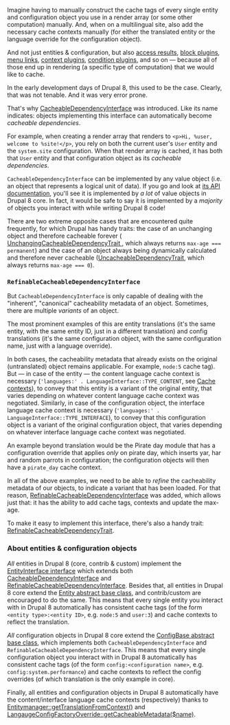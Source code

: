 Imagine having to manually construct the cache tags of every single entity and configuration object you use in a render array (or some other computation) manually. And, when on a multilingual site, also add the necessary cache contexts manually (for either the translated entity or the language override for the configuration object).

And not just entities & configuration, but also [access results](https://api.drupal.org/api/drupal/core%21lib%21Drupal%21Core%21Access%21AccessResult.php/class/AccessResult/8), [block plugins](https://api.drupal.org/api/drupal/core%21lib%21Drupal%21Core%21Block%21BlockPluginInterface.php/interface/BlockPluginInterface/8), [menu links](https://api.drupal.org/api/drupal/core%21lib%21Drupal%21Core%21Menu%21MenuLinkInterface.php/interface/MenuLinkInterface/8), [context plugins](https://api.drupal.org/api/drupal/core%21lib%21Drupal%21Core%21Plugin%21Context%21ContextInterface.php/interface/ContextInterface/8), [condition plugins](https://api.drupal.org/api/drupal/core%21lib%21Drupal%21Core%21Condition%21ConditionInterface.php/interface/ConditionInterface/8), and so on — because all of those end up in rendering (a specific type of computation) that we would like to cache. 

In the early development days of Drupal 8, this used to be the case. Clearly, that was not tenable. And it was very error prone.

That's why [CacheableDependencyInterface](https://api.drupal.org/api/drupal/core%21lib%21Drupal%21Core%21Cache%21CacheableDependencyInterface.php/interface/CacheableDependencyInterface/8) was introduced. Like its name indicates: objects implementing this interface can automatically become _cacheable dependencies_.

For example, when creating a render array that renders to `<p>Hi, %user, welcome to %site!</p>`, you rely on both the current user's `User` entity and the `system.site` configuration. When that render array is cached, it has both that `User` entity and that configuration object as its _cacheable dependencies_.

`CacheableDependencyInterface` can be implemented by any value object (i.e. an object that represents a logical unit of data). If you go and look at [its API documentation](https://api.drupal.org/api/drupal/core%21lib%21Drupal%21Core%21Cache%21CacheableDependencyInterface.php/interface/CacheableDependencyInterface/8), you'll see it is implemented by _a lot_ of value objects in Drupal 8 core. In fact, it would be safe to say it is implemented by a _majority_ of objects you interact with while writing Drupal 8 code!

There are two extreme opposite cases that are encountered quite frequently, for which Drupal has handy traits: the case of an unchanging object and therefore cacheable forever ([ UnchangingCacheableDependencyTrait ](https://api.drupal.org/api/drupal/core%21lib%21Drupal%21Core%21Cache%21UnchangingCacheableDependencyTrait.php/trait/UnchangingCacheableDependencyTrait/8), which always returns `max-age === permanent`) and the case of an object always being dynamically calculated and therefore never cacheable ([UncacheableDependencyTrait](https://api.drupal.org/api/drupal/core%21lib%21Drupal%21Core%21Cache%21UncacheableDependencyTrait.php/trait/UncacheableDependencyTrait/8), which always returns `max-age === 0`).

### `RefinableCacheableDependencyInterface`

But `CacheableDependencyInterface` is only capable of dealing with the "inherent", "canonical" cacheability metadata of an object. Sometimes, there are multiple _variants_ of an object.

The most prominent examples of this are entity translations (it's the same entity, with the same entity ID, just in a different translation) and config translations (it's the same configuration object, with the same configuration name, just with a language override).

In both cases, the cacheability metadata that already exists on the original (untranslated) object remains applicable. For example, `node:5` cache tag). But — in case of the entity — the content language cache context is necessary (`'languages:' . LanguageInterface::TYPE_CONTENT`, see [Cache contexts](/developing/api/8/cache/contexts)), to convey that this entity is a variant of the original entity, that varies depending on whatever content language cache context was negotiated. Similarly, in case of the configuration object, the interface language cache context is necessary (`'languages:' . LanguageInterface::TYPE_INTERFACE`), to convey that this configuration object is a variant of the original configuration object, that varies depending on whatever interface language cache context was negotiated.

An example beyond translation would be the Pirate day module that has a configuration override that applies _only_ on pirate day, which inserts yar, har and random parrots in configuration; the configuration objects will then have a `pirate_day` cache context.

In all of the above examples, we need to be able to _refine_ the cacheability metadata of our objects, to indicate a variant that has been loaded. For that reason, [RefinableCacheableDependencyInterface](https://api.drupal.org/api/drupal/core%21lib%21Drupal%21Core%21Cache%21RefinableCacheableDependencyInterface.php/interface/RefinableCacheableDependencyInterface/8) was added, which allows just that: it has the ability to add cache tags, contexts and update the max-age.

To make it easy to implement this interface, there's also a handy trait: [RefinableCacheableDependencyTrait](https://api.drupal.org/api/drupal/core%21lib%21Drupal%21Core%21Cache%21RefinableCacheableDependencyTrait.php/trait/RefinableCacheableDependencyTrait/8).

### About entities & configuration objects

_All_ entities in Drupal 8 (core, contrib & custom) implement the [EntityInterface interface](https://api.drupal.org/api/drupal/core%21lib%21Drupal%21Core%21Entity%21EntityInterface.php/interface/EntityInterface/8) which extends both [CacheableDependencyInterface](https://api.drupal.org/api/drupal/core%21lib%21Drupal%21Core%21Cache%21CacheableDependencyInterface.php/interface/CacheableDependencyInterface/8.2.x) and [RefinableCacheableDependencyInterface](https://api.drupal.org/api/drupal/core%21lib%21Drupal%21Core%21Cache%21RefinableCacheableDependencyInterface.php/interface/RefinableCacheableDependencyInterface/8.2.x). Besides that, all entities in Drupal 8 core extend the [Entity abstract base class](https://api.drupal.org/api/drupal/core%21lib%21Drupal%21Core%21Entity%21Entity.php/class/Entity/8), and contrib/custom are encouraged to do the same. This means that every single entity you interact with in Drupal 8 automatically has consistent cache tags (of the form `<entity type>:<entity ID>`, e.g. `node:5` and `user:3`) and cache contexts to reflect the translation.

_All_ configuration objects in Drupal 8 core extend the [ConfigBase abstract base class](https://api.drupal.org/api/drupal/core%21lib%21Drupal%21Core%21Config%21ConfigBase.php/class/ConfigBase/8), which implements both `CacheableDependencyInterface` and `RefinableCacheableDependencyInterface`. This means that every single configuration object you interact with in Drupal 8 automatically has consistent cache tags (of the form `config:<configuration name>`, e.g. `config:system.performance`) and cache contexts to reflect the config overrides (of which translation is the only example in core).

Finally, all entities and configuration objects in Drupal 8 automatically have the content/interface language cache contexts (respectively) thanks to [Entitymanager::getTranslationFromContext()](https://api.drupal.org/api/drupal/core%21lib%21Drupal%21Core%21Entity%21EntityManager.php/function/EntityManager%3A%3AgetTranslationFromContext/8) and [LangaugeConfigFactoryOverride::getCacheableMetadata($name)](https://api.drupal.org/api/drupal/core%21modules%21language%21src%21Config%21LanguageConfigFactoryOverride.php/function/LanguageConfigFactoryOverride%3A%3AgetCacheableMetadata/8).